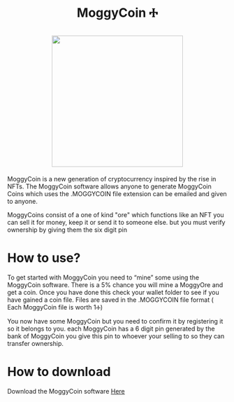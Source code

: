 <h1 align="center">
MoggyCoin Ⰰ  
<br/><br/>
<img src="https://raw.githubusercontent.com/squirrelcom/MoggyCoin/main/Moggycoinlogo.png" width="300"/>
</h1>

MoggyCoin is a new generation of cryptocurrency inspired by the rise in NFTs. The MoggyCoin software allows anyone to generate MoggyCoin Coins which uses the .MOGGYCOIN file extension can be emailed and given to anyone.

MoggyCoins consist of a one of kind "ore" which functions like an NFT you can sell it for money, keep it or send it to someone else. but you must verify ownership by giving them the six digit pin

<h1>
  How to use?
</h1>

To get started with MoggyCoin you need to “mine” some using the MoggyCoin software. There is a 5% chance you will mine a MoggyOre and get a coin. Once you have done this check your wallet folder to see if you have gained a coin file. Files are saved in the .MOGGYCOIN file format ( Each MoggyCoin file is worth 1Ⰰ)

You now have some MoggyCoin but you need to confirm it by registering it so it belongs to you. each MoggyCoin has a 6 digit pin generated by the bank of MoggyCoin you give this pin to whoever your selling to so they can transfer ownership.

<h1>
  How to download
</h1>

Download the MoggyCoin software <a href="https://github.com/squirrelcom/MoggyCoin">Here</a>
